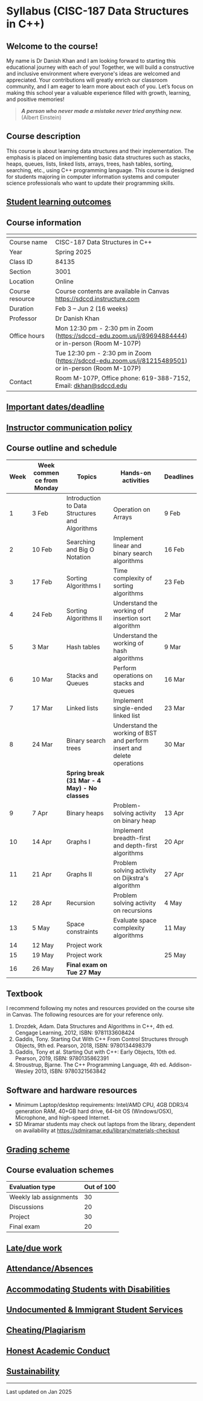 # Syllabus (CISC-187 Data Structures in C++)

## Welcome to the course!
My name is Dr Danish Khan and I am looking forward to starting this educational journey with each of you! Together, we will build a constructive and inclusive environment where everyone's ideas are welcomed and appreciated. Your contributions will greatly enrich our classroom community, and I am eager to learn more about each of you. Let’s focus on making this school year a valuable experience filled with growth, learning, and positive memories!

> ___A person who never made a mistake never tried anything new.___ (Albert Einstein)

## Course description

This course is about learning data structures and their implementation. The emphasis is placed on implementing basic data structures such as stacks, heaps, queues, lists, linked lists, arrays, trees, hash tables, sorting, searching, etc., using C++ programming language. This course is designed for students majoring in computer information systems and computer science professionals who want to update their programming skills.

## [Student learning outcomes](https://github.com/d-khan/sdccd/blob/main/slos.md)

## Course information

|<div style="width:100px"></div> |                |
|-------------------------------|-------------------------------------------|
|   Course name                 |   CISC-187 Data Structures in C++|
|   Year                        |   Spring 2025|
|   Class ID                    |   84135|
|   Section                     |   3001|
|   Location                    |   Online|
|   Course resource             |   Course contents are available in Canvas <https://sdccd.instructure.com> |
|   Duration                    |   Feb 3 – Jun 2 (16 weeks)|
|   Professor                   |   Dr Danish Khan|
|   Office hours                |   Mon 12:30 pm - 2:30 pm in Zoom (https://sdccd-edu.zoom.us/j/89694884444) or in-person (Room M-107P) |
|                               |   Tue 12:30 pm - 2:30 pm in Zoom (https://sdccd-edu.zoom.us/j/81215489501) or in-person (Room M-107P) |
|   Contact                     |   Room M-107P, Office phone: 619-388-7152, Email: dkhan@sdccd.edu|

## [Important dates/deadline](https://github.com/d-khan/sdccd/blob/main/dates-deadline.md)

## [Instructor communication policy](https://github.com/d-khan/sdccd/blob/main/communication.md)

## Course outline and schedule

|Week|<div style="width:75px">Week commence from Monday </div>|Topics | Hands-on activities | Deadlines|
|-|--|--|---|----|
|1  |3 Feb  |Introduction to Data Structures and Algorithms | Operation on Arrays | 9 Feb |
|2  |10 Feb |Searching and Big O Notation | Implement linear and binary search algorithms | 16 Feb |
|3  |17 Feb |Sorting Algorithms I | Time complexity of sorting algorithms | 23 Feb |
|4  |24 Feb |Sorting Algorithms II | Understand the working of insertion sort algorithm | 2 Mar |
|5  |3 Mar |Hash tables | Understand the working of hash algorithms | 9 Mar |
|6  |10 Mar  |Stacks and Queues | Perform operations on stacks and queues| 16 Mar |
|7  |17 Mar |Linked lists | Implement single-ended linked list | 23 Mar |
|8  |24 Mar |Binary search trees | Understand the working of BST and perform insert and delete operations | 30 Mar |
|||__Spring break (31 Mar - 4 May) - No classes__|
|9  |7 Apr |Binary heaps|  Problem-solving activity on binary heap | 13 Apr |
|10 |14 Apr |Graphs I| Implement breadth-first and depth-first algorithms | 20 Apr |
|11 |21 Apr |Graphs II | Problem solving activity on Dijkstra's algorithm | 27 Apr |
|12 |28 Apr |Recursion | Problem solving activity on recursions | 4 May |
|13 |5 May |Space constraints | Evaluate space complexity algorithms | 11 May |
|14 |12 May |Project work| | |
|15 |19 May |Project work |  | 25 May |
|16 |26 May |__Final exam on Tue 27 May__ | |

## Textbook

I recommend following my notes and resources provided on the course site in Canvas. The following resources are for your reference only.
1. Drozdek, Adam. Data Structures and Algorithms in C++, 4th ed. Cengage Learning, 2012, ISBN: 9781133608424
2. Gaddis, Tony. Starting Out With C++ From Control Structures through Objects, 9th ed. Pearson, 2018, ISBN: 9780134498379
3. Gaddis, Tony et al. Starting Out with C++: Early Objects, 10th ed. Pearson, 2019, ISBN: 9780135862391
4. Stroustrup, Bjarne. The C++ Programming Language, 4th ed. Addison-Wesley 2013, ISBN: 9780321563842

## Software and hardware resources

- Minimum Laptop/desktop requirements: Intel/AMD CPU, 4GB DDR3/4 generation RAM, 40+GB hard drive, 64-bit OS (Windows/OSX), Microphone, and high-speed Internet.
- SD Miramar students may check out laptops from the library, dependent on availability at <https://sdmiramar.edu/library/materials-checkout>

## [Grading scheme](https://github.com/d-khan/sdccd/blob/main/grading_scheme.md)

## Course evaluation schemes

|Evaluation type|Out of 100|
|:-|:-|
|Weekly lab assignments|30|
|Discussions|20|
|Project|30|
|Final exam|20|

## [Late/due work](https://github.com/d-khan/sdccd/blob/main/late_work.md)

## [Attendance/Absences](https://github.com/d-khan/sdccd/blob/main/attendance.md)

## [Accommodating Students with Disabilities](https://github.com/d-khan/sdccd/blob/main/dsps.md)

## [Undocumented & Immigrant Student Services](https://github.com/d-khan/sdccd/blob/main/undocumented-immigration.md)

## [Cheating/Plagiarism](https://github.com/d-khan/sdccd/blob/main/cheating.md)

## [Honest Academic Conduct](https://github.com/d-khan/sdccd/blob/main/honest-academic.md)

## [Sustainability](https://github.com/d-khan/sdccd/blob/main/sustainability.md)

____
Last updated on Jan 2025
